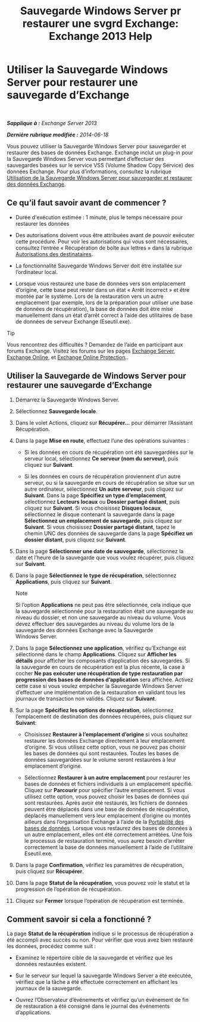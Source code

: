 ﻿---
title: 'Sauvegarde Windows Server pr restaurer une svgrd Exchange: Exchange 2013 Help'
TOCTitle: Utiliser la Sauvegarde Windows Server pour restaurer une sauvegarde d’Exchange
ms:assetid: 2d0f31dc-eb32-451a-8852-591269026506
ms:mtpsurl: https://technet.microsoft.com/fr-fr/library/Dd876864(v=EXCHG.150)
ms:contentKeyID: 50477816
ms.date: 05/23/2018
mtps_version: v=EXCHG.150
ms.translationtype: MT
---

# Utiliser la Sauvegarde Windows Server pour restaurer une sauvegarde d’Exchange

 

_**Sapplique à :** Exchange Server 2013_

_**Dernière rubrique modifiée :** 2014-06-18_

Vous pouvez utiliser la Sauvegarde Windows Server pour sauvegarder et restaurer des bases de données Exchange. Exchange inclut un plug-in pour la Sauvegarde Windows Server vous permettant d’effectuer des sauvegardes basées sur le service VSS (Volume Shadow Copy Service) des données Exchange. Pour plus d’informations, consultez la rubrique [Utilisation de la Sauvegarde Windows Server pour sauvegarder et restaurer des données Exchange](using-windows-server-backup-to-back-up-and-restore-exchange-data-exchange-2013-help.md).

## Ce qu’il faut savoir avant de commencer ?

  - Durée d'exécution estimée : 1 minute, plus le temps nécessaire pour restaurer les données

  - Des autorisations doivent vous être attribuées avant de pouvoir exécuter cette procédure. Pour voir les autorisations qui vous sont nécessaires, consultez l’entrée « Récupération de boîte aux lettres » dans la rubrique [Autorisations des destinataires](recipients-permissions-exchange-2013-help.md).

  - La fonctionnalité Sauvegarde Windows Server doit être installée sur l’ordinateur local.

  - Lorsque vous restaurez une base de données vers son emplacement d’origine, cette base peut rester dans un état « Arrêt incorrect » et être montée par le système. Lors de la restauration vers un autre emplacement (par exemple, lors de la préparation pour utiliser une base de données de récupération), la base de données doit être mise manuellement dans un état d’arrêt correct à l’aide des utilitaires de base de données de serveur Exchange (Eseutil.exe).

> [!TIP]
> Vous rencontrez des difficultés ? Demandez de l’aide en participant aux forums Exchange. Visitez les forums sur les pages <a href="https://go.microsoft.com/fwlink/p/?linkid=60612">Exchange Server</a>, <a href="https://go.microsoft.com/fwlink/p/?linkid=267542">Exchange Online</a>, et <a href="https://go.microsoft.com/fwlink/p/?linkid=285351">Exchange Online Protection</a>..


## Utiliser la Sauvegarde de Windows Server pour restaurer une sauvegarde d’Exchange

1.  Démarrez la Sauvegarde Windows Server.

2.  Sélectionnez **Sauvegarde locale**.

3.  Dans le volet Actions, cliquez sur **Récupérer...** pour démarrer l’Assistant Récupération.

4.  Dans la page **Mise en route**, effectuez l’une des opérations suivantes :
    
      - Si les données en cours de récupération ont été sauvegardées sur le serveur local, sélectionnez **Ce serveur (nom du serveur)**, puis cliquez sur **Suivant**.
    
      - Si les données en cours de récupération proviennent d’un autre serveur, ou si la sauvegarde en cours de récupération se situe sur un autre ordinateur, sélectionnez **Un autre serveur**, puis cliquez sur **Suivant**. Dans la page **Spécifiez un type d’emplacement**, sélectionnez **Lecteurs locaux** ou **Dossier partagé distant**, puis cliquez sur **Suivant**. Si vous choisissez **Disques locaux**, sélectionnez le disque contenant la sauvegarde dans la page **Sélectionnez un emplacement de sauvegarde**, puis cliquez sur **Suivant**. Si vous choisissez **Dossier partagé distant**, tapez le chemin UNC des données de sauvegarde dans la page **Spécifiez un dossier distant**, puis cliquez sur **Suivant**.

5.  Dans la page **Sélectionner une date de sauvegarde**, sélectionnez la date et l’heure de la sauvegarde que vous voulez récupérer, puis cliquez sur **Suivant**.

6.  Dans la page **Sélectionnez le type de récupération**, sélectionnez **Applications**, puis cliquez sur **Suivant**.
    
    > [!NOTE]
    > Si l’option <strong>Applications</strong> ne peut pas être sélectionnée, cela indique que la sauvegarde sélectionnée pour la restauration était une sauvegarde au niveau du dossier, et non une sauvegarde au niveau du volume. Vous devez effectuer des sauvegardes au niveau du volume lors de la sauvegarde des données Exchange avec la Sauvegarde Windows Server.


7.  Dans la page **Sélectionnez une application**, vérifiez qu’Exchange est sélectionné dans le champ **Applications**. Cliquez sur **Afficher les détails** pour afficher les composants d’application des sauvegardes. Si la sauvegarde en cours de récupération est la plus récente, la case à cocher **Ne pas exécuter une récupération de type restauration par progression des bases de données d’application** sera affichée. Activez cette case si vous voulez empêcher la Sauvegarde Windows Server d’effectuer une implémentation de la restauration en validant tous les journaux de transaction non validés. Cliquez sur **Suivant**.

8.  Sur la page **Spécifiez les options de récupération**, sélectionnez l’emplacement de destination des données récupérées, puis cliquez sur **Suivant**:
    
      - Choisissez **Restaurer à l’emplacement d’origine** si vous souhaitez restaurer les données Exchange directement à leur emplacement d’origine. Si vous utilisez cette option, vous ne pouvez pas choisir les bases de données qui sont restaurées. Toutes les bases de données sauvegardées sur le volume seront restaurées à leur emplacement d’origine.
    
      - Sélectionnez **Restaurer à un autre emplacement** pour restaurer les bases de données et fichiers individuels à un emplacement spécifié. Cliquez sur **Parcourir** pour spécifier l’autre emplacement. Si vous utilisez cette option, vous pouvez choisir les bases de données qui sont restaurées. Après avoir été restaurés, les fichiers de données peuvent être déplacés dans une base de données de récupération, déplacés manuellement vers leur emplacement d’origine ou montés ailleurs dans l’organisation Exchange à l’aide de la [Portabilité des bases de données](database-portability-exchange-2013-help.md). Lorsque vous restaurez des bases de données à un autre emplacement, elles ont été correctement arrêtées. Une fois le processus de restauration terminé, vous aurez besoin d’arrêter correctement la base de données manuellement à l’aide de l’utilitaire Eseutil.exe.

9.  Dans la page **Confirmation**, vérifiez les paramètres de récupération, puis cliquez sur **Récupérer**.

10. Dans la page **Statut de la récupération**, vous pouvez voir le statut et la progression de l’opération de récupération.

11. Cliquez sur **Fermer** lorsque l’opération de récupération est terminée.

## Comment savoir si cela a fonctionné ?

La page **Statut de la récupération** indique si le processus de récupération a été accompli avec succès ou non. Pour vérifier que vous avez bien restauré les données, procédez comme suit :

  - Examinez le répertoire cible de la sauvegarde et vérifiez que les données restaurées existent.

  - Sur le serveur sur lequel la sauvegarde Windows Server a été exécutée, vérifiez que la tâche a été effectuée correctement en affichant les journaux de la sauvegarde.

  - Ouvrez l’Observateur d’événements et vérifiez qu’un événement de fin de restauration a été consigné dans le journal des événements d’applications.

